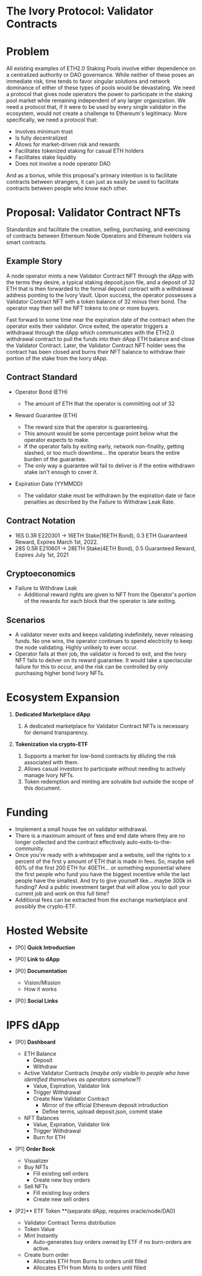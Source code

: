 # The Ivory Protocol: Validator Contracts

Problem
=======

All existing examples of ETH2.0 Staking Pools involve either dependence on a centralized authority or DAO governance. While neither of these poses an immediate risk, time tends to favor singular solutions and network dominance of either of these types of pools would be devastating. We need a protocol that gives node operators the power to participate in the staking pool market while remaining independent of any larger organization. We need a protocol that, if it were to be used by every single validator in the ecosystem, would not create a challenge to Ethereum's legitimacy. More specifically, we need a protocol that:

-   Involves minimum trust
-   Is fully decentralized
-   Allows for market-driven risk and rewards
-   Facilitates tokenized staking for casual ETH holders
-   Facilitates stake liquidity
-   Does not involve a node operator DAO

And as a bonus, while this proposal's primary intention is to facilitate contracts between strangers, it can just as easily be used to facilitate contracts between people who know each other.

Proposal: Validator Contract NFTs
=================================

Standardize and facilitate the creation, selling, purchasing, and exercising of contracts between Ethereum Node Operators and Ethereum holders via smart contracts.

Example Story
-------------

A node operator mints a new Validator Contract NFT through the dApp with the terms they desire, a typical staking deposit.json file, and a deposit of 32 ETH that is then forwarded to the formal deposit contract with a withdrawal address pointing to the Ivory Vault. Upon success, the operator possesses a Validator Contract NFT with a token balance of 32 minus their bond. The operator may then sell the NFT tokens to one or more buyers.

Fast forward to some time near the expiration date of the contract when the operator exits their validator. Once exited, the operator triggers a withdrawal through the dApp which communicates with the ETH2.0 withdrawal contract to pull the funds into their dApp ETH balance and close the Validator Contract. Later, the Validator Contract NFT holder sees the contract has been closed and burns their NFT balance to withdraw their portion of the stake from the Ivory dApp.

Contract Standard
-----------------

-   Operator Bond (ETH)
    -   The amount of ETH that the operator is committing out of 32

-   Reward Guarantee (ETH)
    -   The reward size that the operator is guaranteeing.
    -   This amount would be some percentage point below what the operator expects to make.
    -   If the operator fails by exiting early, network non-finality, getting slashed, or too much downtime... the operator bears the entire burden of the guarantee.
    -   The only way a guarantee will fail to deliver is if the entire withdrawn stake isn't enough to cover it.

-   Expiration Date (YYMMDD)
    -   The validator stake must be withdrawn by the expiration date or face penalties as described by the Failure to Withdraw Leak Rate.

Contract Notation
-----------------

-   16S 0.3R E220301 -> 16ETH Stake(16ETH Bond), 0.3 ETH Guaranteed Reward, Expires March 1st, 2022.
-   28S 0.5R E210601 -> 28ETH Stake(4ETH Bond), 0.5 Guaranteed Reward, Expires July 1st, 2021

Cryptoeconomics
---------------

-   Failure to Withdraw Leak
    -   Additional reward rights are given to NFT from the Operator's portion of the rewards for each block that the operator is late exiting.

Scenarios
---------

-   A validator never exits and keeps validating indefinitely, never releasing funds. No one wins, the operator continues to spend electricity to keep the node validating. Highly unlikely to ever occur.
-   Operator fails at their job, the validator is forced to exit, and the Ivory NFT fails to deliver on its reward guarantee. It would take a spectacular failure for this to occur, and the risk can be controlled by only purchasing higher bond Ivory NFTs.

Ecosystem Expansion
===================

1.  **Dedicated Marketplace dApp**
    1.  A dedicated marketplace for Validator Contract NFTs is necessary for demand transparency.

3.  **Tokenization via crypto-ETF**
    1.  Supports a market for low-bond contracts by diluting the risk associated with them.
    2.  Allows casual investors to participate without needing to actively manage Ivory NFTs.
    3.  Token redemption and minting are solvable but outside the scope of this document. 

Funding
=======

-   Implement a small house fee on validator withdrawal.
-   There is a maximum amount of fees and end date where they are no longer collected and the contract effectively auto-exits-to-the-community.
-   Once you're ready with a whitepaper and a website, sell the rights to x percent of the first y amount of ETH that is made in fees. So, maybe sell 60% of the first 200 ETH for 40ETH... or something exponential where the first people who fund you have the biggest incentive while the last people have the smallest. And try to give yourself like... maybe 300k in funding? And a public investment target that will allow you to quit your current job and work on this full time?
-   Additional fees can be extracted from the exchange marketplace and possibly the crypto-ETF.

Hosted Website
==============

-   [P0] **Quick Introduction**
-   [P0] **Link to dApp**
-   [P0] **Documentation**

    -   Vision/Mission
    -   How it works

-   [P0] **Social Links**

IPFS dApp
=========

-   [P0] **Dashboard**
    -   ETH Balance
        -   Deposit
        -   Withdraw
    -   Active Validator Contracts *(maybe only visible to people who have identified themselves as operators somehow?)*
        -   Value, Expiration, Validator link
        -   Trigger Withdrawal
        -   Create New Validator Contract
            -   Mirror of the official Ethereum deposit introduction
            -   Define terms, upload deposit.json, commit stake
    -   NFT Balances
        -   Value, Expiration, Validator link
        -   Trigger Withdrawal
        -   Burn for ETH

-   [P1] **Order Book**
    -   Visualizer
    -   Buy NFTs
        -   Fill existing sell orders
        -   Create new buy orders
    -   Sell NFTs
        -   Fill existing buy orders
        -   Create new sell orders

-   [P2]** ETF Token **(separate dApp, requires oracle/node/DAO)
    -   Validator Contract Terms distribution
    -   Token Value
    -   Mint Instantly
        -   Auto-generates buy orders owned by ETF if no burn-orders are active.
    -   Create burn order
        -   Allocates ETH from Burns to orders until filled
        -   Allocates ETH from Mints to orders until filled

